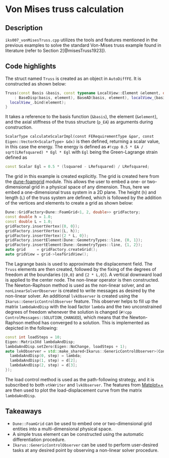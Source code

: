 <!--
SPDX-FileCopyrightText: 2022 The Ikarus Developers mueller@ibb.uni-stuttgart.de
SPDX-License-Identifier: CC-BY-SA-4.0
-->

# Von Mises truss calculation  

## Description

`iks007_vonMisesTruss.cpp` utilizes the tools and features mentioned in the previous examples to solve the 
standard Von-Mises truss example found in literature (refer to Section 2[@misesTruss1923]).


## Code highlights

The struct named `Truss` is created as an object in `AutoDiffFE`. It is constructed as shown below:
```cpp
Truss(const Basis &basis, const typename LocalView::Element &element, double p_EA)
    : BaseDisp(basis, element), BaseAD(basis, element), localView_{basis.localView()}, EA{p_EA} {
  localView_.bind(element);
}
```
It takes a reference to the basis function (`&basis`), the element (`&element`), and the axial stiffness of the 
truss structure (`p_EA`) as arguments during construction.

`ScalarType calculateScalarImpl(const FERequirementType &par, const Eigen::VectorX<ScalarType> &dx)` is
then defined, returning a scalar value, in this case the energy.
The energy is defined as `#!cpp 0.5 * EA / sqrt(LRefsquared) * Egl * Egl` with `Egl` being the Green-Lagrange strain defined as
```cpp
const Scalar Egl = 0.5 * (lsquared - LRefsquared) / LRefsquared;
```
The grid in this example is created explicitly. The grid is created here from the [dune-foamgrid](https://www.dune-project.org/modules/dune-foamgrid/) module.
This allows the user to embed a one- or two-dimensional grid in a physical space of any dimension. Thus, here we embed 
a one-dimensional truss system in a 2D plane. The height (`h`) and length (`L`) of the truss system are defined, which is followed by 
the addition of the vertices and elements to create a grid as shown below:
```cpp
Dune::GridFactory<Dune::FoamGrid<1, 2, double>> gridFactory;
const double h = 1.0;
const double L = 1.0;
gridFactory.insertVertex({0, 0});
gridFactory.insertVertex({L, h});
gridFactory.insertVertex({2 * L, 0});
gridFactory.insertElement(Dune::GeometryTypes::line, {0, 1});
gridFactory.insertElement(Dune::GeometryTypes::line, {1, 2});
auto grid     = gridFactory.createGrid();
auto gridView = grid->leafGridView();
```
The Lagrange basis is used to approximate the displacement field. The `Truss` elements are then created, followed by the fixing of the 
degrees of freedom at the boundaries (`{0,0}` and `{2 * L,0}`). A vertical downward load is applied to the center node.
The non-linear operator is then constructed. The Newton-Raphson method is used as the non-linear solver, and an `nonLinearSolverObserver` is 
created to write messages as desired by the non-linear solver. An additional `lvkObserver` is created using the `Ikarus::GenericControlObserver` 
feature. This observer helps to fill up the matrix `lambdaAndDisp` with the load factor `lambda` and the two unconstrained degrees of freedom whenever 
the solution is changed (`#!cpp ControlMessages::SOLUTION_CHANGED`), which means that the Newton-Raphson method has converged to a solution.
This is implemented as depicted in the following:
```cpp
const int loadSteps = 10;
Eigen::Matrix3Xd lambdaAndDisp;
lambdaAndDisp.setZero(Eigen::NoChange, loadSteps + 1);
auto lvkObserver = std::make_shared<Ikarus::GenericControlObserver>(ControlMessages::SOLUTION_CHANGED, [&](int step) {
  lambdaAndDisp(0, step) = lambda;
  lambdaAndDisp(1, step) = d[2];
  lambdaAndDisp(2, step) = d[3];
});
```
The load control method is used as the path-following strategy, and it is subscribed to both `vtkWriter` and `lvkObserver`.
The features from [Matplot++](https://github.com/alandefreitas/matplotplusplus) are then used to plot the load-displacement curve from the matrix `lambdaAndDisp`.

## Takeaways

- `Dune::FoamGrid` can be used to embed one or two-dimensional grid entities into a multi-dimensional physical space.
- A simple truss element can be constructed using the automatic differentiation procedure.
- `Ikarus::GenericControlObserver` can be used to perform user-desired tasks at any desired point by observing a non-linear solver procedure.
